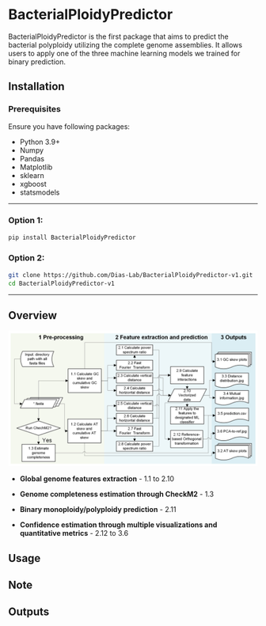# BacterialPloidyPredictor

BacterialPloidyPredictor is the first package that aims to predict the bacterial polyploidy utilizing the complete genome assemblies. It allows users to apply one of the three machine learning models we trained for binary prediction. 

## Installation

### Prerequisites

Ensure you have following packages:

 - Python 3.9+
 - Numpy
 - Pandas
 - Matplotlib
 - sklearn
 - xgboost
 - statsmodels
---
### Option 1:

```bash
pip install BacterialPloidyPredictor
```

### Option 2:

```bash
git clone https://github.com/Dias-Lab/BacterialPloidyPredictor-v1.git
cd BacterialPloidyPredictor-v1
```

---

## Overview

<img src="paper/figures/BacterialPloidyPredictor-flowchart.png">

- **Global genome features extraction** - 1.1 to 2.10

- **Genome completeness estimation through CheckM2** - 1.3

- **Binary monoploidy/polyploidy prediction** - 2.11

- **Confidence estimation through multiple visualizations and quantitative metrics** - 2.12 to 3.6

## Usage



## Note


## Outputs
